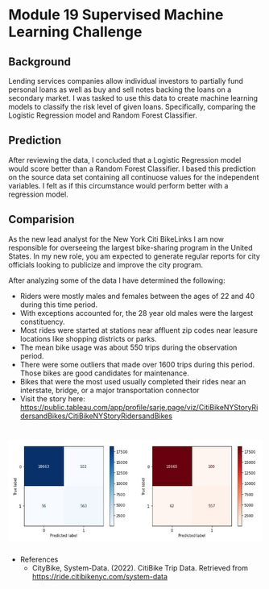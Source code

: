 # Module 19 Supervised Machine Learning Challenge
## Background

Lending services companies allow individual investors to partially fund personal loans as well as buy and sell notes backing the loans on a secondary market.  I was tasked to use this data to create machine learning models to classify the risk level of given loans. Specifically, comparing the Logistic Regression model and Random Forest Classifier.

## Prediction

After reviewing the data, I concluded that a Logistic Regression model would score better than a Random Forest Classifier.  I based this prediction on the source data set containing all continuose values for the independent variables.  I felt as if this circumstance would perform better with a regression model.

## Comparision

As the new lead analyst for the New York Citi BikeLinks I am now responsible for overseeing the largest bike-sharing program in the United States. In my new role, you am expected to generate regular reports for city officials looking to publicize and improve the city program.

After analyzing some of the data I have determined the following:
- Riders were mostly males and females between the ages of 22 and 40 during this time period.  
- With exceptions accounted for, the 28 year old males were the largest constituency.
- Most rides were started at stations near affluent zip codes near leasure locations like shopping districts or parks.
- The mean bike usage was about 550 trips during the observation period.
- There were some outliers that made over 1600 trips during this period.  Those bikes are good candidates for maintenance.
- Bikes that were the most used usually completed their rides near an interstate, bridge, or a major transportation connector
- Visit the story here:  https://public.tableau.com/app/profile/sarje.page/viz/CitiBikeNYStoryRidersandBikes/CitiBikeNYStoryRidersandBikes

# ![banner](https://github.com/sajeanpage/module_19_supervised_machine_learning_challenge/blob/2ccf3812a6cb3fba73b141bcb8b88de2e01712df/Resources/matrix.JPG)

- References
  - CityBike, System-Data. (2022). CitiBike Trip Data. Retrieved from https://ride.citibikenyc.com/system-data

